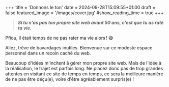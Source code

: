+++
title = 'Donnons le ton'
date = 2024-09-28T15:09:55+01:00
draft = false
featured_image = '/images/cover.jpg'
#show_reading_time = true
+++

> ***Si tu n'as pas ton propre site web avant 50 ans, c'est que tu as raté ta vie.***

Pfiou, il était temps de ne pas rater ma vie alors ! 😅



Allez, trêve de bavardages inutiles. Bienvenue sur ce modeste espace personnel dans un recoin caché du web.

Beaucoup d'idées m'incitent à gérer mon propre site web. Mais de l'idée à la réalisation, le trajet est parfois long. Ne placez donc pas de trop grandes attentes en visitant ce site de temps en temps, ce sera la meilleure manière de ne pas être déçu(e), voire d'être agréablement surpris(e) !